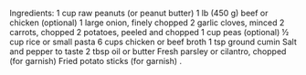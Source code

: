 Ingredients:
1 cup raw peanuts (or peanut butter)
1 lb (450 g) beef or chicken (optional)
1 large onion, finely chopped
2 garlic cloves, minced
2 carrots, chopped
2 potatoes, peeled and chopped
1 cup peas (optional)
½ cup rice or small pasta
6 cups chicken or beef broth
1 tsp ground cumin
Salt and pepper to taste
2 tbsp oil or butter
Fresh parsley or cilantro, chopped (for garnish)
Fried potato sticks (for garnish)
.
